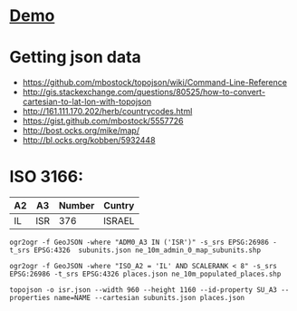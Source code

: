 [Demo](http://sudodoki.github.io/ng-rent-a-part)
====


Getting json data
=================

+ https://github.com/mbostock/topojson/wiki/Command-Line-Reference
+ http://gis.stackexchange.com/questions/80525/how-to-convert-cartesian-to-lat-lon-with-topojson
+ http://161.111.170.202/herb/countrycodes.html
+ https://gist.github.com/mbostock/5557726
+ http://bost.ocks.org/mike/map/
+ http://bl.ocks.org/kobben/5932448

ISO 3166:
========
| A2 | A3  | Number | Cuntry |
|----|-----|--------|--------|
| IL | ISR | 376    | ISRAEL |


`ogr2ogr -f GeoJSON -where "ADM0_A3 IN ('ISR')" -s_srs EPSG:26986 -t_srs EPSG:4326  subunits.json ne_10m_admin_0_map_subunits.shp`

`ogr2ogr -f GeoJSON -where "ISO_A2 = 'IL' AND SCALERANK < 8" -s_srs EPSG:26986 -t_srs EPSG:4326 places.json ne_10m_populated_places.shp`

`topojson -o isr.json --width 960 --height 1160 --id-property SU_A3 --properties name=NAME --cartesian subunits.json places.json`

